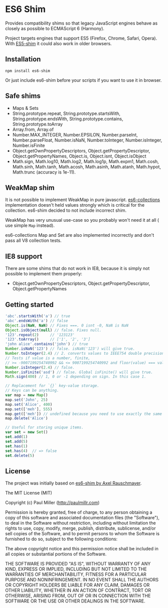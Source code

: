 # ES6 Shim
Provides compatibility shims so that legacy JavaScript engines behave as
closely as possible to ECMAScript 6 (Harmony).

Project targets engines that support ES5 (Firefox, Chrome, Safari, Opera). With
[ES5-shim](https://github.com/kriskowal/es5-shim) it could also work in older
browsers.

## Installation

    npm install es6-shim

Or just include es6-shim before your scripts if you want to use it in browser.

## Safe shims
* Maps & Sets
* String.prototype.repeat, String.prototype.startsWith,
String.prototype.endsWith, String.prototype.contains, String.prototype.toArray
* Array.from, Array.of
* Number.MAX_INTEGER, Number.EPSILON, Number.parseInt, Number.parseFloat,
Number.isNaN, Number.toInteger, Number.isInteger, Number.isFinite
* Object.getOwnPropertyDescriptors, Object.getPropertyDescriptor,
Object.getPropertyNames, Object.is, Object.isnt, Object.isObject
* Math.sign, Math.log10, Math.log2, Math.log1p, Math.expm1, Math.cosh,
Math.sinh, Math.tanh, Math.acosh, Math.asinh, Math.atanh, Math.hypot,
Math.trunc (accuracy is 1e-11).

## WeakMap shim
It is not possible to implement WeakMap in pure javascript.
[es6-collections](https://github.com/WebReflection/es6-collections)
implementation doesn't held values strongly which is critical
for the collection. es6-shim decided to not include incorrect shim.

WeakMap has very unusual use-case so you probably won't need it at all (
use simple `Map` instead).

es6-collections Map and Set are also implemented incorrectly and don't pass
all V8 collection tests.

## IE8 support
There are some shims that do not work in IE8, because it is simply not
possible to implement them properly:

* Object.getOwnPropertyDescriptors, Object.getPropertyDescriptor, Object.getPropertyNames

## Getting started

```javascript
'abc'.startsWith('a') // true
'abc'.endsWith('a') // false
Object.is(NaN, NaN) // Fixes ===. 0 isnt -0, NaN is NaN
Object.isObject(null) // false. Fixes null.
'123'.repeat(2)     // '123123'
'123'.toArray()     // ['1', '2', '3']
'john alice'.contains('john') // true
Number.isNaN('123') // false. isNaN('123') will give true.
Number.toInteger(2.4) // 2. converts values to IEEE754 double precision integers
// Tests if value is a number, finite,
// >= -9007199254740992 && <= 9007199254740992 and floor(value) === value
Number.isInteger(2.4) // false.
Number.isFinite('asd') // false. Global isFinite() will give true.
Math.sign(400) // 1, 0 or -1 depending on sign. In this case 1.

// Replacement for `{}` key-value storage.
// Keys can be anything.
var map = new Map()
map.set('John', 25)
map.set('Alice', 400)
map.set(['meh'], 555)
map.get(['meh']) // undefined because you need to use exactly the same object.
map.delete('Alice')

// Useful for storing unique items.
var set = new Set()
set.add(1)
set.add(5)
set.has(1)
set.has(4)  // => false
set.delete(5)
```

## License
The project was initially based on [es6-shim by Axel Rauschmayer](https://github.com/rauschma/es6-shim).

The MIT License (MIT)

Copyright (c) Paul Miller (http://paulmillr.com)

Permission is hereby granted, free of charge, to any person obtaining a copy of
this software and associated documentation files (the "Software"), to deal in
the Software without restriction, including without limitation the rights to
use, copy, modify, merge, publish, distribute, sublicense, and/or sell copies
of the Software, and to permit persons to whom the Software is furnished to do
so, subject to the following conditions:

The above copyright notice and this permission notice shall be included in all
copies or substantial portions of the Software.

THE SOFTWARE IS PROVIDED "AS IS", WITHOUT WARRANTY OF ANY KIND, EXPRESS OR
IMPLIED, INCLUDING BUT NOT LIMITED TO THE WARRANTIES OF MERCHANTABILITY,
FITNESS FOR A PARTICULAR PURPOSE AND NONINFRINGEMENT. IN NO EVENT SHALL THE
AUTHORS OR COPYRIGHT HOLDERS BE LIABLE FOR ANY CLAIM, DAMAGES OR OTHER
LIABILITY, WHETHER IN AN ACTION OF CONTRACT, TORT OR OTHERWISE, ARISING FROM,
OUT OF OR IN CONNECTION WITH THE SOFTWARE OR THE USE OR OTHER DEALINGS IN THE
SOFTWARE.
